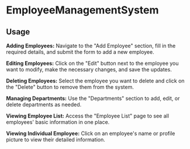 # EmployeeManagementSystem

## Usage
**Adding Employees:** Navigate to the "Add Employee" section, fill in the required details, and submit the form to add a new employee.

**Editing Employees:** Click on the "Edit" button next to the employee you want to modify, make the necessary changes, and save the updates.

**Deleting Employees:** Select the employee you want to delete and click on the "Delete" button to remove them from the system.

**Managing Departments:** Use the "Departments" section to add, edit, or delete departments as needed.

**Viewing Employee List:** Access the "Employee List" page to see all employees' basic information in one place.

**Viewing Individual Employee:** Click on an employee's name or profile picture to view their detailed information.
